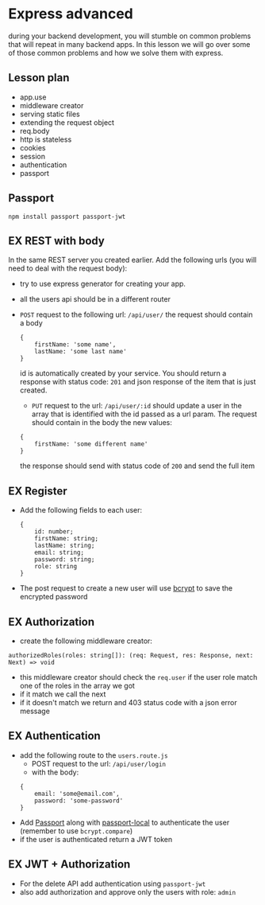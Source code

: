 # Express advanced

during your backend development, you will stumble on common problems that
will repeat in many backend apps. 
In this lesson we will go over some of those common problems and how we solve them
with express.

## Lesson plan

- app.use
- middleware creator
- serving static files
- extending the request object
- req.body
- http is stateless
- cookies
- session
- authentication
- passport

## Passport

```
npm install passport passport-jwt
```



## EX REST with body

In the same REST server you created earlier. Add the following urls (you will need to deal with the request body):

- try to use express generator for creating your app.
- all the users api should be in a different router

- `POST` request to the following url: `/api/user/` the request should contain a body
  ```
  {
	  firstName: 'some name',
	  lastName: 'some last name'
  }
  ```
  id is automatically created by your service.
  You should return a response with status code: `201` and json response of the item that is just created.
  
  - `PUT` request to the url: `/api/user/:id` should update a user in the array that is identified with the id passed as a url param.
  The request should contain in the body the new values:
  ```
  {
	  firstName: 'some different name'
  }
  ```
  the response should send with status code of `200` and send the full item

## EX Register

- Add the following fields to each user:
	```
	{
		id: number;
		firstName: string;
		lastName: string;
		email: string;
		password: string;
		role: string
	}
	```
- The post request to create a new user will use [bcrypt](https://www.npmjs.com/package/bcrypt) to save the encrypted password

## EX Authorization

- create the following middleware creator:
```
authorizedRoles(roles: string[]): (req: Request, res: Response, next: Next) => void
```
- this middleware creator should check the `req.user` if the user role match one of the roles in the array we got
- if it match we call the next
- if it doesn't match we return and 403 status code with a json error message

## EX Authentication

- add the following route to the `users.route.js`
  - POST request to the url: `/api/user/login`
  - with the body:
  ```
  {
	  email: 'some@email.com',
	  password: 'some-password'
  }
  ``` 
- Add [Passport](http://www.passportjs.org/) along with [passport-local](http://www.passportjs.org/packages/passport-local/) to authenticate the user (remember to use `bcrypt.compare`) 
- if the user is authenticated return a JWT token

## EX JWT + Authorization

- For the delete API add authentication using `passport-jwt`
- also add authorization and approve only the users with role: `admin`
